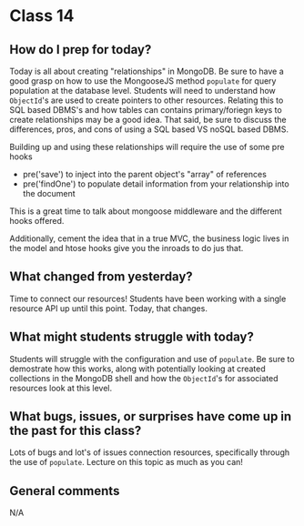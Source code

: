 # Class 14

## How do I prep for today?
Today is all about creating "relationships" in MongoDB.  Be sure to have a good grasp on how to use the MongooseJS method `populate` for query population at the database level.  Students will need to understand how `ObjectId`'s are used to create pointers to other resources.  Relating this to SQL based DBMS's and how tables can contains primary/foriegn keys to create relationships may be a good idea.  That said, be sure to discuss the differences, pros, and cons of using a SQL based VS noSQL based DBMS.

Building up and using these relationships will require the use of some pre hooks

- pre('save') to inject into the parent object's "array" of references
- pre('findOne') to populate detail information from your relationship into the document

This is a great time to talk about mongoose middleware and the different hooks offered.

Additionally, cement the idea that in a true MVC, the business logic lives in the model and htose hooks give you the inroads to do jus that.

## What changed from yesterday? 
Time to connect our resources!  Students have been working with a single resource API up until this point.  Today, that changes.

## What might students struggle with today? 
Students will struggle with the configuration and use of `populate`.  Be sure to demostrate how this works, along with potentially looking at created collections in the MongoDB shell and how the `ObjectId`'s for associated resources look at this level.

## What bugs, issues, or surprises have come up in the past for this class?
Lots of bugs and lot's of issues connection resources, specifically through the use of `populate`.  Lecture on this topic as much as you can!

## General comments
N/A
